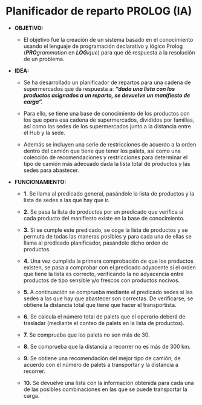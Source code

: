 #  Planificador de reparto PROLOG (IA)

* **OBJETIVO:**

	* El objetivo fue la creación de un sistema basado en el conocimiento usando
el lenguaje de programación declarativo y lógico Prolog (***PRO****grammation* en
***LOG****ique*) para que dé respuesta a la resolución de un problema.

* **IDEA:**

	* Se ha desarrollado un planificador de repartos para una cadena de
supermercados que da respuesta a: ***“dada una lista con los productos asignados a un
reparto, se devuelve un manifiesto de carga”.***

	* Para ello, se tiene una base de conocimiento de los productos con los que opera
esa cadena de supermercados, divididos por familias, así como las sedes de los
supermercados junto a la distancia entre el Hub y la sede. 

	* Además se incluyen una
serie de restricciones de acuerdo a la orden dentro del camión que tiene que tener
los palets, así como una colección de recomendaciones y restricciones para
determinar el tipo de camión más adecuado dada la lista total de productos y las sedes
para abastecer.

* **FUNCIONAMIENTO:**

	* **1.** Se llama al predicado general, pasándole la lista de productos y la
lista de sedes a las que hay que ir.

	* **2.** Se pasa la lista de productos por un predicado que verifica si cada
producto del manifiesto existe en la base de conocimiento.

	* **3.** Si se cumple este predicado, se coge la lista de productos y se
permuta de todas las maneras posibles y para cada una de ellas se llama al
predicado planificador, pasándole dicho orden de productos.

	* **4.** Una vez cumplida la primera comprobación de que los productos
existen, se pasa a comprobar con el predicado adyacente si el orden que tiene la
lista es correcto, verificando la no adyacencia entre productos de tipo sensible y/o
frescos con productos nocivos.

	* **5.** A continuación se comprueba mediante el predicado sedes si las
sedes a las que hay que abastecer son correctas. De verificarse, se obtiene la
distancia total que tiene que hacer el transportista.

	* **6.** Se calcula el número total de palets que el operario deberá de
trasladar (mediante el conteo de palets en la lista de productos).

	* **7.** Se comprueba que los palets no son más de 30.

	* **8.** Se comprueba que la distancia a recorrer no es más de 300 km.

	* **9.** Se obtiene una recomendación del mejor tipo de camión, de
acuerdo con el número de palets a transportar y la distancia a recorrer.

	* **10.** Se devuelve una lista con la información obtenida para cada una de
las posibles combinaciones en las que se puede transportar la carga.
